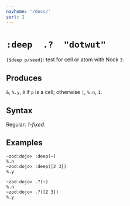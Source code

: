 ```yaml
---
navhome: '/docs/'
sort: 2
---
```


# `:deep  .?  "dotwut"`

`{$deep p/seed}`: test for cell or atom with Nock `3`.

## Produces

`&`, `%.y`, `0` if `p` is a cell; otherwise `|`, `%.n`, `1`.

## Syntax

Regular: *1-fixed*.

## Examples

    ~zod:dojo> :deep(~)
    %.n
    ~zod:dojo> :deep([2 3])
    %.y

    ~zod:dojo> .?(~)
    %.n
    ~zod:dojo> .?([2 3])
    %.y
